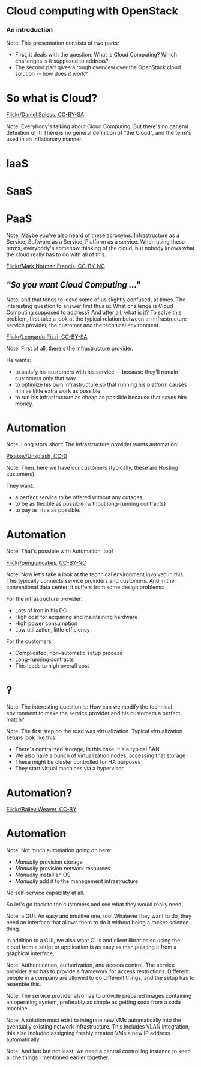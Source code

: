# Cloud computing with OpenStack
### An introduction
Note: This presentation consists of two parts:
- First, it deals with the question: What is Cloud Computing? Which
  challenges is it supposed to address?
- The second part gives a rough overview over the OpenStack cloud
  solution -- how does it work?


<!-- .slide: data-background="https://farm3.staticflickr.com/2502/3714874171_b3586284df_o_d.jpg" data-background-size="cover" -->
# So what is Cloud?

[Flickr/Daniel Spiess, CC-BY-SA](https://flic.kr/p/6EgGEF) <!-- .element: class="caption" -->

Note: Everybody's talking about Cloud Computing.  But there's no
general definition of it!  There is no general definition of "the
Cloud", and the term's used in an inflationary manner.


# IaaS
# SaaS
# PaaS

Note: Maybe you've also heard of these acronyms: Infrastructure as a
Service, Software as a Service, Platform as a service. When using
these terms, everybody's somehow thinking of the cloud, but nobody
knows what the cloud really has to do with all of this.


<!-- .slide: 
data-background="https://farm1.staticflickr.com/142/388474284_494e936024_o_d.jpg"
data-background-size="cover" -->

[Flickr/Mark Norman Francis, CC-BY-NC](https://flic.kr/p/Ak2Su) <!-- .element: class="caption" -->

## *"So you want Cloud Computing ..."* <!-- .element: class="fragment" -->

Note: and that tends to leave some of us slightly confused, at times.
      The interesting question to answer first thus is: What challenge
      is Cloud Computing supposed to address? And after all, what is
      it?  To solve this problem, first take a look at the typical
      relation between an infrastructure service provider, the
      customer and the technical environment.


<!-- .slide: data-background="https://farm3.staticflickr.com/2775/4381851322_998492c432_o_d.jpg" data-background-size="cover" -->
[Flickr/Leonardo Rizzi, CC-BY-SA](https://flic.kr/p/7Fd8JJ)  <!-- .element: class="caption" -->

Note: First of all, there's the infrastructure provider.

He wants:

- to satisfy his customers with his service -- because they'll remain customers only that way
- to optimize his own infrastructure so that running his platform causes him as little extra work as possible
- to run his infrastructure as cheap as possible because that saves him money.


<!-- .slide: 
data-background="https://farm3.staticflickr.com/2775/4381851322_998492c432_o_d.jpg"
data-background-size="cover" -->

# Automation
Note: Long story short: The infrastructure provider wants automation!


<!-- .slide: data-background="images/office-1209640_1920.jpg" data-background-size="cover" -->

[Pixabay/Unsplash, CC-0](https://pixabay.com/en/office-two-people-business-team-1209640/)  <!-- .element: class="caption" -->

Note: Then, here we have our customers (typically, these are Hosting
customers).

They want:
- a perfect service to be offered without any outages
- to be as flexible as possible (without long-running contracts)
- to pay as little as possible.


<!-- .slide: data-background="images/office-1209640_1920.jpg" data-background-size="cover" -->
# Automation
Note: That's possible with Automation, too!


<!-- .slide: data-background="https://farm4.staticflickr.com/3115/2826995939_12540f90a6_o_d.jpg" data-background-size="cover" -->

[Flickr/penguincakes, CC-BY-NC](https://flic.kr/p/5iP6pi)  <!-- .element: class="caption" -->

Note: Now let's take a look at the technical environment involved in
this. This typically connects service providers and customers. And
in the conventional data center, it suffers from some design problems:

For the infrastructure provider: 
- Lots of iron in his DC
- High cost for acquiring and maintaining hardware
- High power consumption
- Low utilization, little efficiency

For the customers: 
- Complicated, non-automatic setup process
- Long-running contracts
- This leads to high overall cost


# ?

Note: The interesting question is: How can we modify the technical
environment to make the service provider and his customers a perfect
match?


<!-- .slide: data-background="images/servers-storage.svg" data-background-size="contain" -->
Note: The first step on the road was virtualization. Typical virtualization setups look like this:
- There's centralized storage, in this case, it's a typical SAN
- We also have a bunch of virtualization nodes, accessing that storage
- These might be cluster controlled for HA purposes
- They start virtual machines via a hypervisor


# Automation?


<!-- .slide: data-background="https://farm5.staticflickr.com/4050/4392789087_03f43e8199_o_d.jpg" data-background-size="cover" -->

[Flickr/Bailey Weaver, CC-BY](https://flic.kr/p/7Gbc9T)  <!-- .element: class="caption" -->

# ~~Automation~~
Note: Not much automation going on here:
- *Manually* provision storage
- *Manually* provision network resources
- *Manually* install an OS
- *Manually* add it to the management infrastructure

No self-service capability at all.

So let's go back to the customers and see what they would really
need.


<!-- .slide: data-background="images/button.png" data-background-size="contain" -->
Note: a GUI. An easy and intuitive one, too! Whatever they want to do,
they need an interface that allows them to do it without being a
rocket-science thing.

In addition to a GUI, we also want CLIs and client libraries so using
the cloud from a script or application is as easy as manipulating it
from a graphical interface.


<!-- .slide: data-background="images/fingerprint.png" data-background-size="contain" -->
Note: Authentication, authorization, and access control. The service
provider also has to provide a framework for access
restrictions. Different people in a company are allowed to do
different things, and the setup has to resemble this.


<!-- .slide: data-background="images/soda-machine.png" data-background-size="contain" -->
Note: The service provider also has to provide prepared images
containing an operating system, preferably as simple as getting soda
from a soda machine.


<!-- .slide: data-background="images/switch.png" data-background-size="contain" -->
Note: A solution must exist to integrate new VMs automatically into
the eventually existing network infrastructure. This includes VLAN
integration, this also included assigning freshly created VMs a new IP
address automatically.


<!-- .slide: data-background="images/brain.svg" data-background-size="contain" -->
Note: And last but not least, we need a central controlling instance
to keep all the things I mentioned earlier together.
